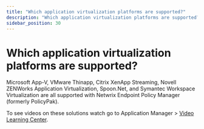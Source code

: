 ```yaml
---
title: "Which application virtualization platforms are supported?"
description: "Which application virtualization platforms are supported?"
sidebar_position: 30
---
```


# Which application virtualization platforms are supported?

Microsoft App-V, VMware Thinapp, Citrix XenApp Streaming, Novell ZENWorks Application
Virtualization, Spoon.Net, and Symantec Workspace Virtualization are all supported with Netwrix
Endpoint Policy Manager (formerly PolicyPak).

To see videos on these solutions watch go to Application Manager >
[Video Learning Center](/docs/endpointpolicymanager/knowledgebase/applicationmanager/videolearningcenter/videolearningcenter.md).
